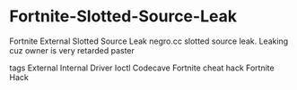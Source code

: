 # Fortnite-Slotted-Source-Leak
Fortnite External Slotted Source Leak negro.cc slotted source leak. Leaking cuz owner is very retarded paster

tags External Internal Driver Ioctl Codecave Fortnite cheat hack Fortnite Hack

